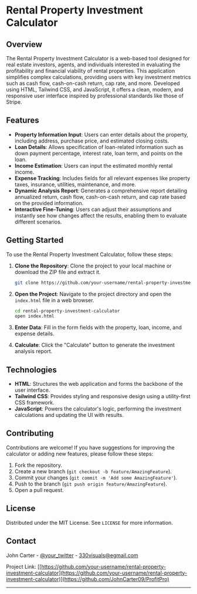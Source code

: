 # Rental Property Investment Calculator

## Overview

The Rental Property Investment Calculator is a web-based tool designed for real estate investors, agents, and individuals interested in evaluating the profitability and financial viability of rental properties. This application simplifies complex calculations, providing users with key investment metrics such as cash flow, cash-on-cash return, cap rate, and more. Developed using HTML, Tailwind CSS, and JavaScript, it offers a clean, modern, and responsive user interface inspired by professional standards like those of Stripe.

## Features

- **Property Information Input**: Users can enter details about the property, including address, purchase price, and estimated closing costs.
- **Loan Details**: Allows specification of loan-related information such as down payment percentage, interest rate, loan term, and points on the loan.
- **Income Estimation**: Users can input the estimated monthly rental income.
- **Expense Tracking**: Includes fields for all relevant expenses like property taxes, insurance, utilities, maintenance, and more.
- **Dynamic Analysis Report**: Generates a comprehensive report detailing annualized return, cash flow, cash-on-cash return, and cap rate based on the provided information.
- **Interactive Fine-Tuning**: Users can adjust their assumptions and instantly see how changes affect the results, enabling them to evaluate different scenarios.

## Getting Started

To use the Rental Property Investment Calculator, follow these steps:

1. **Clone the Repository**: Clone the project to your local machine or download the ZIP file and extract it.
   
   ```bash
   git clone https://github.com/your-username/rental-property-investment-calculator.git
   ```

2. **Open the Project**: Navigate to the project directory and open the `index.html` file in a web browser.

   ```bash
   cd rental-property-investment-calculator
   open index.html
   ```

3. **Enter Data**: Fill in the form fields with the property, loan, income, and expense details.

4. **Calculate**: Click the "Calculate" button to generate the investment analysis report.

## Technologies

- **HTML**: Structures the web application and forms the backbone of the user interface.
- **Tailwind CSS**: Provides styling and responsive design using a utility-first CSS framework.
- **JavaScript**: Powers the calculator's logic, performing the investment calculations and updating the UI with results.

## Contributing

Contributions are welcome! If you have suggestions for improving the calculator or adding new features, please follow these steps:

1. Fork the repository.
2. Create a new branch (`git checkout -b feature/AmazingFeature`).
3. Commit your changes (`git commit -m 'Add some AmazingFeature'`).
4. Push to the branch (`git push origin feature/AmazingFeature`).
5. Open a pull request.

## License

Distributed under the MIT License. See `LICENSE` for more information.

## Contact

John Carter - [@your_twitter](https://twitter.com/your_twitter) - 330visuals@egmail.com

Project Link: [[https://github.com/your-username/rental-property-investment-calculator](https://github.com/your-username/rental-property-investment-calculator)](https://github.com/JohnCarter09/ProfitPro)

---
